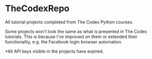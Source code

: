 # TheCodexRepo
All tutorial projects completed from The Codex Python courses.

Some projects won't look the same as what is presented in The Codex tutorials. This is because I've improved on them or extended their functionality, e.g. the Facebook login browser automation.

*All API keys visible in the projects have expired.
